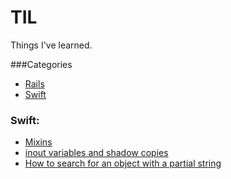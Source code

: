 TIL
====

Things I've learned.

###Categories

* [Rails](#rails)
* [Swift](#swift)

### Swift:
- [Mixins](Swift/mixins.md)
- [inout variables and shadow copies](Swift/inout_variables_functions_and_closures.md)
- [How to search for an object with a partial string](Rails/search_for_string_in_active_record.md)
